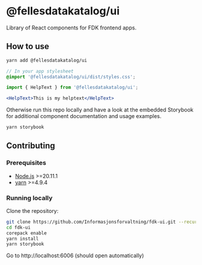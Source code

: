 # @fellesdatakatalog/ui

Library of React components for FDK frontend apps.

## How to use

```bash
yarn add @fellesdatakatalog/ui
```

```scss
// In your app stylesheet
@import '@fellesdatakatalog/ui/dist/styles.css';
```

```jsx
import { HelpText } from '@fellesdatakatalog/ui';

<HelpText>This is my helptext</HelpText>
```

Otherwise run this repo locally and have a look at the embedded Storybook for additional component documentation and usage examples.

```bash
yarn storybook
```

## Contributing

### Prerequisites

- [Node.js](https://nodejs.org/en/download/) >=20.11.1
- [yarn](https://yarnpkg.com/getting-started/install) >=4.9.4

### Running locally

Clone the repository:

```bash
git clone https://github.com/Informasjonsforvaltning/fdk-ui.git --recurse-submodules
cd fdk-ui
corepack enable
yarn install
yarn storybook
```

Go to http://localhost:6006 (should open automatically)